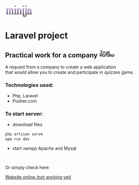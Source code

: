 <img style="width:90px" src="public/minija.png"><img>

#   Laravel project

## Practical work for a company <img style="width:50px; " src="public/logo.png"></img>

A request from a company to create a web application</br>
that would allow you to create and participate in quizzes game.

### Technologies used:
* Php, Laravel
* Pusher.com

### To start server:
* download files
```
php artisan serve
npm run dev
```
* start xampp Apache and Mysql

<br>

Or simply check here:

[Website online (not working yet)](https://tryskaraliai.online)




